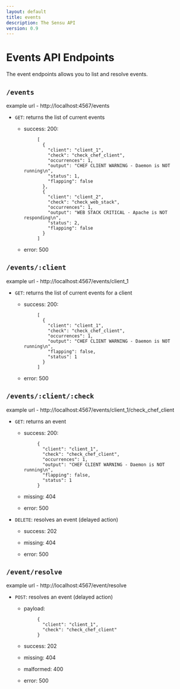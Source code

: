 ```yaml
---
layout: default
title: events
description: The Sensu API
version: 0.9
---
```


<div class="page-header">
  <h1>Events API Endpoints<small></small></h1>
</div>

The event endpoints allows you to list and resolve events.

## `/events`

example url - http://localhost:4567/events

* `GET`: returns the list of current events

  - success: 200:

             [
               {
                 "client": "client_1",
                 "check": "check_chef_client",
                 "occurrences": 1,
                 "output": "CHEF CLIENT WARNING - Daemon is NOT running\n",
                 "status": 1,
                 "flapping": false
               },
               {
                 "client": "client_2",
                 "check": "check_web_stack",
                 "occurrences": 1,
                 "output": "WEB STACK CRITICAL - Apache is NOT responding\n",
                 "status": 2,
                 "flapping": false
               }
             ]

  - error: 500

## `/events/:client`

example url - http://localhost:4567/events/client_1

* `GET`: returns the list of current events for a client

  - success: 200:

             [
               {
                 "client": "client_1",
                 "check": "check_chef_client",
                 "occurrences": 1,
                 "output": "CHEF CLIENT WARNING - Daemon is NOT running\n",
                 "flapping": false,
                 "status": 1
               }
             ]

  - error: 500

## `/events/:client/:check`

example url - http://localhost:4567/events/client_1/check_chef_client

* `GET`: returns an event

  - success: 200:

             {
               "client": "client_1",
               "check": "check_chef_client",
               "occurrences": 1,
               "output": "CHEF CLIENT WARNING - Daemon is NOT running\n",
               "flapping": false,
               "status": 1
             }

  - missing: 404

  - error: 500

* `DELETE`: resolves an event (delayed action)

  - success: 202

  - missing: 404

  - error: 500

## `/event/resolve`

example url - http://localhost:4567/event/resolve

* `POST`: resolves an event (delayed action)

  - payload:

             {
               "client": "client_1",
               "check": "check_chef_client"
             }

  - success: 202

  - missing: 404

  - malformed: 400

  - error: 500
